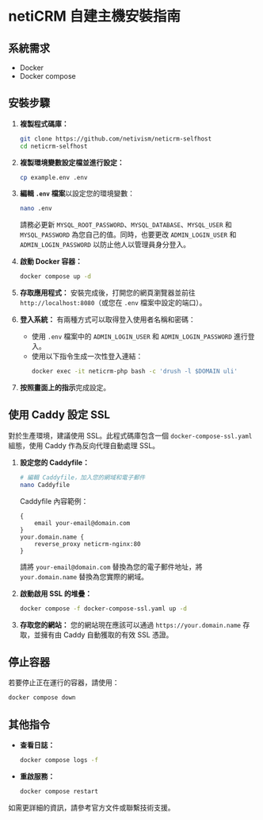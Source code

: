 # netiCRM 自建主機安裝指南

## 系統需求
- Docker
- Docker compose

## 安裝步驟

1. **複製程式碼庫：**
    ```sh
    git clone https://github.com/netivism/neticrm-selfhost
    cd neticrm-selfhost
    ```

2. **複製環境變數設定檔並進行設定：**
    ```sh
    cp example.env .env
    ```

3. **編輯 `.env` 檔案**以設定您的環境變數：
    ```sh
    nano .env
    ```
    請務必更新 `MYSQL_ROOT_PASSWORD`、`MYSQL_DATABASE`、`MYSQL_USER` 和 `MYSQL_PASSWORD` 為您自己的值。同時，也要更改 `ADMIN_LOGIN_USER` 和 `ADMIN_LOGIN_PASSWORD` 以防止他人以管理員身分登入。

4. **啟動 Docker 容器：**
    ```sh
    docker compose up -d
    ```

5. **存取應用程式：**
    安裝完成後，打開您的網頁瀏覽器並前往 `http://localhost:8080`（或您在 `.env` 檔案中設定的端口）。

6. **登入系統：**
    有兩種方式可以取得登入使用者名稱和密碼：
    - 使用 `.env` 檔案中的 `ADMIN_LOGIN_USER` 和 `ADMIN_LOGIN_PASSWORD` 進行登入。
    - 使用以下指令生成一次性登入連結：
      ```sh
      docker exec -it neticrm-php bash -c 'drush -l $DOMAIN uli'
      ```

7. **按照畫面上的指示**完成設定。

## 使用 Caddy 設定 SSL

對於生產環境，建議使用 SSL。此程式碼庫包含一個 `docker-compose-ssl.yaml` 組態，使用 Caddy 作為反向代理自動處理 SSL。

1. **設定您的 Caddyfile：**
    ```sh
    # 編輯 Caddyfile，加入您的網域和電子郵件
    nano Caddyfile
    ```
    
    Caddyfile 內容範例：
    ```
    {
        email your-email@domain.com
    }
    your.domain.name {
        reverse_proxy neticrm-nginx:80
    }
    ```
    
    請將 `your-email@domain.com` 替換為您的電子郵件地址，將 `your.domain.name` 替換為您實際的網域。

2. **啟動啟用 SSL 的堆疊：**
    ```sh
    docker compose -f docker-compose-ssl.yaml up -d
    ```

3. **存取您的網站：**
    您的網站現在應該可以通過 `https://your.domain.name` 存取，並擁有由 Caddy 自動獲取的有效 SSL 憑證。

## 停止容器
若要停止正在運行的容器，請使用：
```sh
docker compose down
```

## 其他指令
- **查看日誌：**
    ```sh
    docker compose logs -f
    ```
- **重啟服務：**
    ```sh
    docker compose restart
    ```

如需更詳細的資訊，請參考官方文件或聯繫技術支援。
